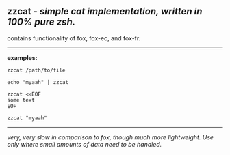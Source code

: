 ‎
=

## zzcat - *simple cat implementation, written in 100% pure zsh.*

contains functionality of fox, fox-ec, and fox-fr.


------------------------------------

**examples:**

    zzcat /path/to/file

    echo "myaah" | zzcat

    zzcat <<EOF
    some text
    EOF

    zzcat "myaah"

------------------------------------
*very, very slow in comparison to fox, though much more lightweight. Use only where small amounts of data need to be handled.*
